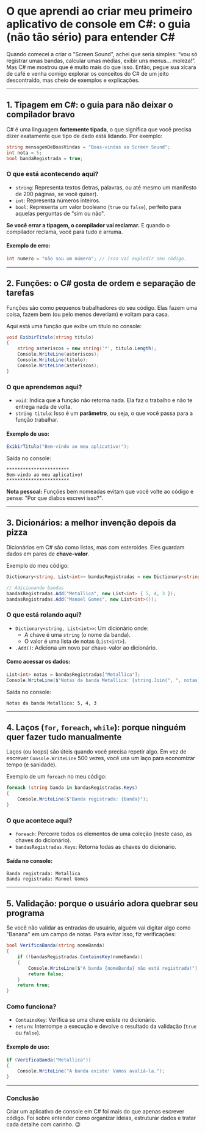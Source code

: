 # **O que aprendi ao criar meu primeiro aplicativo de console em C#: o guia (não tão sério) para entender C#**  

Quando comecei a criar o "Screen Sound", achei que seria simples: “vou só registrar umas bandas, calcular umas médias, exibir uns menus... moleza!”. Mas C# me mostrou que é muito mais do que isso. Então, pegue sua xícara de café e venha comigo explorar os conceitos do C# de um jeito descontraído, mas cheio de exemplos e explicações.  

---

## **1. Tipagem em C#: o guia para não deixar o compilador bravo**  

C# é uma linguagem **fortemente tipada**, o que significa que você precisa dizer exatamente que tipo de dado está lidando. Por exemplo:  

```csharp
string mensagemDeBoasVindas = "Boas-vindas ao Screen Sound";
int nota = 5;
bool bandaRegistrada = true;
```

### **O que está acontecendo aqui?**
- `string`: Representa textos (letras, palavras, ou até mesmo um manifesto de 200 páginas, se você quiser).  
- `int`: Representa números inteiros.  
- `bool`: Representa um valor booleano (`true` ou `false`), perfeito para aquelas perguntas de "sim ou não".  

**Se você errar a tipagem, o compilador vai reclamar.** E quando o compilador reclama, você para tudo e arruma.  

#### Exemplo de erro:
```csharp
int numero = "não sou um número"; // Isso vai explodir seu código.  
```

---

## **2. Funções: o C# gosta de ordem e separação de tarefas**  

Funções são como pequenos trabalhadores do seu código. Elas fazem uma coisa, fazem bem (ou pelo menos deveriam) e voltam para casa.  

Aqui está uma função que exibe um título no console:  

```csharp
void ExibirTitulo(string titulo)
{
    string asteriscos = new string('*', titulo.Length);
    Console.WriteLine(asteriscos);
    Console.WriteLine(titulo);
    Console.WriteLine(asteriscos);
}
```

### **O que aprendemos aqui?**
- `void`: Indica que a função não retorna nada. Ela faz o trabalho e não te entrega nada de volta.  
- `string titulo`: Isso é um **parâmetro**, ou seja, o que você passa para a função trabalhar.  

#### Exemplo de uso:
```csharp
ExibirTitulo("Bem-vindo ao meu aplicativo!");
```

Saída no console:
```
***********************
Bem-vindo ao meu aplicativo!
***********************
```

**Nota pessoal:** Funções bem nomeadas evitam que você volte ao código e pense: "Por que diabos escrevi isso?".  

---

## **3. Dicionários: a melhor invenção depois da pizza**  

Dicionários em C# são como listas, mas com esteroides. Eles guardam dados em pares de **chave-valor**.  

Exemplo do meu código:  

```csharp
Dictionary<string, List<int>> bandasRegistradas = new Dictionary<string, List<int>>();

// Adicionando bandas
bandasRegistradas.Add("Metallica", new List<int> { 5, 4, 3 });
bandasRegistradas.Add("Manoel Gomes", new List<int>());
```

### **O que está rolando aqui?**
- `Dictionary<string, List<int>>`: Um dicionário onde:
  - A chave é uma `string` (o nome da banda).
  - O valor é uma lista de notas (`List<int>`).  
- `.Add()`: Adiciona um novo par chave-valor ao dicionário.  

#### Como acessar os dados:
```csharp
List<int> notas = bandasRegistradas["Metallica"];
Console.WriteLine($"Notas da banda Metallica: {string.Join(", ", notas)}");
```

Saída no console:
```
Notas da banda Metallica: 5, 4, 3
```

---

## **4. Laços (`for`, `foreach`, `while`): porque ninguém quer fazer tudo manualmente**  

Laços (ou loops) são úteis quando você precisa repetir algo. Em vez de escrever `Console.WriteLine` 500 vezes, você usa um laço para economizar tempo (e sanidade).  

Exemplo de um `foreach` no meu código:  

```csharp
foreach (string banda in bandasRegistradas.Keys)
{
    Console.WriteLine($"Banda registrada: {banda}");
}
```

### **O que acontece aqui?**
- `foreach`: Percorre todos os elementos de uma coleção (neste caso, as chaves do dicionário).  
- `bandasRegistradas.Keys`: Retorna todas as chaves do dicionário.  

#### Saída no console:
```
Banda registrada: Metallica
Banda registrada: Manoel Gomes
```

---

## **5. Validação: porque o usuário adora quebrar seu programa**  

Se você não validar as entradas do usuário, alguém vai digitar algo como "Banana" em um campo de notas. Para evitar isso, fiz verificações:  

```csharp
bool VerificaBanda(string nomeBanda)
{
    if (!bandasRegistradas.ContainsKey(nomeBanda))
    {
        Console.WriteLine($"A banda {nomeBanda} não está registrada!");
        return false;
    }
    return true;
}
```

### **Como funciona?**
- `ContainsKey`: Verifica se uma chave existe no dicionário.  
- `return`: Interrompe a execução e devolve o resultado da validação (`true` ou `false`).  

#### Exemplo de uso:
```csharp
if (VerificaBanda("Metallica"))
{
    Console.WriteLine("A banda existe! Vamos avaliá-la.");
}
```
---
### **Conclusão**  

Criar um aplicativo de console em C# foi mais do que apenas escrever código. Foi sobre entender como organizar ideias, estruturar dados e tratar cada detalhe com carinho.  😉
